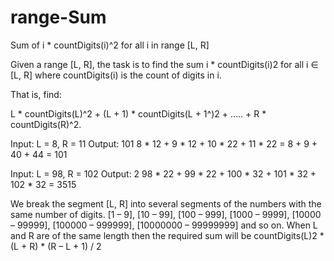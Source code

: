 # range-Sum
Sum of i * countDigits(i)^2 for all i in range [L, R]


Given a range [L, R], the task is to find the sum i * countDigits(i)2 for all i ∈ [L, R] where countDigits(i) is the count of digits in i.

That is, find:


L * countDigits(L)^2 + (L + 1) * countDigits(L + 1^)2 + ….. + R * countDigits(R)^2.


Input: L = 8, R = 11
Output: 101
8 * 12 + 9 * 12 + 10 * 22 + 11 * 22 = 8 + 9 + 40 + 44 = 101

Input: L = 98, R = 102
Output: 2
98 * 22 + 99 * 22 + 100 * 32 + 101 * 32 + 102 * 32 = 3515

We break the segment [L, R] into several segments of the numbers with the same number of digits.
[1 – 9], [10 – 99], [100 – 999], [1000 – 9999], [10000 – 99999], [100000 – 999999], [10000000 – 99999999] and so on.
When L and R are of the same length then the required sum will be countDigits(L)2 * (L + R) * (R – L + 1) / 2

